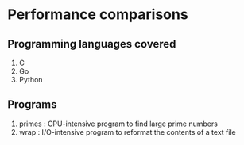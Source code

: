 # Performance comparisons

## Programming languages covered

1. C
2. Go
3. Python

## Programs

1. primes : CPU-intensive program to find large prime numbers
2. wrap : I/O-intensive program to reformat the contents of a text file